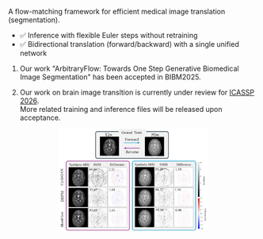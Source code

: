 A flow-matching framework for efficient medical image translation (segmentation).
- ✅ Inference with flexible Euler steps without retraining
- ✅ Bidirectional translation (forward/backward) with a single unified network

1. Our work "ArbitraryFlow: Towards One Step Generative Biomedical Image Segmentation" has been accepted in BIBM2025.

2. Our work on brain image transltion is currently under review for [ICASSP 2026](https://2026.ieeeicassp.org/).  
More related training and inference files will be released upon acceptance.



<div align=center>
<img src="https://github.com/lyupengju/shortcut_flows/blob/main/Shortflows%20for%20medical%20image%20translation/assets/results.jpg"  width="60%">
</div>
